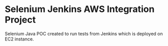 # Selenium Jenkins AWS Integration Project

Selenium Java POC created to run tests from Jenkins which is deployed on EC2 instance.
